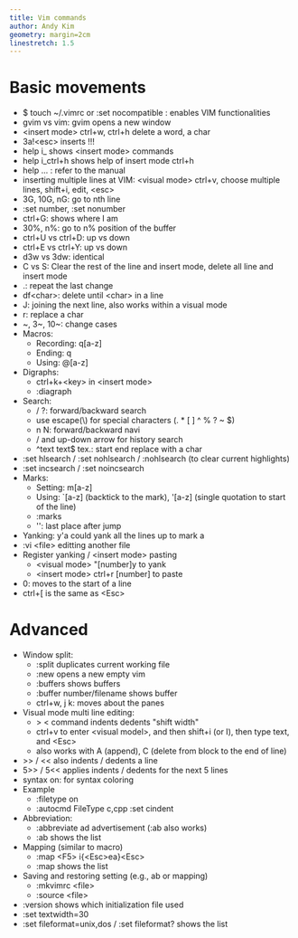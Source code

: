 ```yaml
---
title: Vim commands
author: Andy Kim
geometry: margin=2cm
linestretch: 1.5
---
```


# Basic movements

* $ touch ~/.vimrc or :set nocompatible : enables VIM functionalities
* gvim vs vim: gvim opens a new window
* \<insert mode\> ctrl+w, ctrl+h delete a word, a char
* 3a!\<esc\> inserts !!!
* help i\_ shows \<insert mode\> commands
* help i\_ctrl+h shows help of insert mode ctrl+h
* help ... : refer to the manual
* inserting multiple lines at VIM: \<visual mode\> ctrl+v, choose multiple lines, shift+i, edit, \<esc\>
* 3G, 10G, nG: go to nth line
* :set number, :set nonumber 
* ctrl+G: shows where I am
* 30%, n%: go to n% position of the buffer
* ctrl+U vs ctrl+D: up vs down
* ctrl+E vs ctrl+Y: up vs down
* d3w vs 3dw: identical
* C vs S: Clear the rest of the line and insert mode, delete all line and insert mode
* .: repeat the last change 
* df\<char\>: delete until \<char\> in a line
* J: joining the next line, also works within a visual mode
* r: replace a char
* ~, 3~, 10~: change cases
* Macros:
    - Recording: q[a\-z]
    - Ending: q
    - Using: @[a\-z]
* Digraphs: 
    - ctrl+k+\<key\> in \<insert mode\>
    - :diagraph 
* Search: 
    - / ?: forward/backward search
    - use escape(\\) for special characters (\. \* \[ \] \^ \% \? \~ \$)
    - n N: forward/backward navi
    - / and up\-down arrow for history search
    - ^text text$ tex.: start end replace with a char
* :set hlsearch / :set nohlsearch / :nohlsearch (to clear current highlights)
* :set incsearch / :set noincsearch
* Marks: 
    - Setting: m[a\-z]
    - Using: \`[a\-z] (backtick to the mark), '[a\-z] (single quotation to start of the line)
    - :marks 
    - '': last place after jump
* Yanking: y'a could yank all the lines up to mark a
* :vi \<file\> editting another file
* Register yanking / \<insert mode\> pasting
    - \<visual mode\> "[number]y to yank
    - \<insert mode\> ctrl+r [number] to paste
* 0: moves to the start of a line
* ctrl\+\[ is the same as \<Esc\>


# Advanced

* Window split: 
    - :split duplicates current working file
    - :new opens a new empty vim
    - :buffers shows buffers 
    - :buffer number/filename shows buffer
    - ctrl+w, j k: moves about the panes
* Visual mode multi line editing: 
    - \> \< command indents dedents "shift width"
    - ctrl+v to enter \<visual model\>, and then shift+i (or I), then type text, and \<Esc\>
    - also works with A (append), C (delete from block to the end of line)
* \>\> / \<\< also indents / dedents a line
* 5\>\> / 5\<\< applies indents / dedents for the next 5 lines
* syntax on: for syntax coloring
* Example 
    - :filetype on
    - :autocmd FileType c,cpp :set cindent
* Abbreviation:
    - :abbreviate ad advertisement (:ab also works)
    - :ab shows the list
* Mapping (similar to macro) 
    - :map \<F5\> i{\<Esc\>ea}\<Esc\>
    - :map shows the list 
* Saving and restoring setting (e.g., ab or mapping)
    - :mkvimrc \<file\>
    - :source \<file\>
* :version shows which initialization file used
* :set textwidth=30
* :set fileformat=unix,dos / :set fileformat? shows the list

